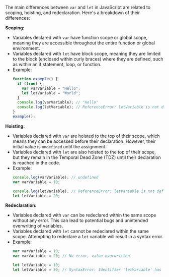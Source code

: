 The main differences between `var` and `let` in JavaScript are related to scoping, hoisting, and redeclaration. Here's a breakdown of their differences:

**Scoping:**
- Variables declared with `var` have function scope or global scope, meaning they are accessible throughout the entire function or global environment.
- Variables declared with `let` have block scope, meaning they are limited to the block (enclosed within curly braces) where they are defined, such as within an if statement, loop, or function.
- Example:
  ```javascript
  function example() {
    if (true) {
      var varVariable = "Hello";
      let letVariable = "World";
    }
    console.log(varVariable); // "Hello"
    console.log(letVariable); // ReferenceError: letVariable is not defined
  }
  example();
  ```

**Hoisting:**
- Variables declared with `var` are hoisted to the top of their scope, which means they can be accessed before their declaration. However, their initial value is `undefined` until the assignment.
- Variables declared with `let` are also hoisted to the top of their scope, but they remain in the Temporal Dead Zone (TDZ) until their declaration is reached in the code.
- Example:
  ```javascript
  console.log(varVariable); // undefined
  var varVariable = 10;
  
  console.log(letVariable); // ReferenceError: letVariable is not defined
  let letVariable = 20;
  ```

**Redeclaration:**
- Variables declared with `var` can be redeclared within the same scope without any error. This can lead to potential bugs and unintended overwriting of variables.
- Variables declared with `let` cannot be redeclared within the same scope. Attempting to redeclare a `let` variable will result in a syntax error.
- Example:
  ```javascript
  var varVariable = 10;
  var varVariable = 20; // No error, value overwritten
  
  let letVariable = 10;
  let letVariable = 20; // SyntaxError: Identifier 'letVariable' has already been declared
  ```